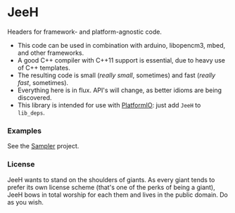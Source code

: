 # JeeH

Headers for framework- and platform-agnostic code.

* This code can be used in combination with arduino, libopencm3, mbed, and other frameworks.
* A good C++ compiler with C++11 support is essential, due to heavy use of C++ templates.
* The resulting code is small (_really small_, sometimes) and fast (_really fast_, sometimes).
* Everything here is in flux. API's will change, as better idioms are being discovered.
* This library is intended for use with [PlatformIO](https://platformio.org/lib/show/3082/JeeH): just add `JeeH` to `lib_deps`.

### Examples

See the [Sampler](https://github.com/jeelabs/jeeh/tree/master/examples/sampler) project.

### License

JeeH wants to stand on the shoulders of giants. As every giant tends to prefer
its own license scheme (that's one of the perks of being a giant), JeeH bows in
total worship for each them and lives in the public domain. Do as you wish.
